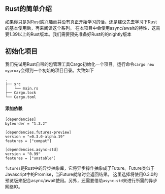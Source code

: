 ## Rust的简单介绍

如果你只是对Rust感兴趣而并没有真正开始学习的话，还是建议先去学习下Rust的基本使用后，再来阅读这个系列。
在本项目中会使用async/await的特性，这需要1.39以上的Rust版本。我们需要预先准备好Rust的的nightly版本

## 初始化项目

我们先试用Rust自带的包管理工具Cargo初始化一个项目。运行命令`cargo new myproxy`会得到一个初始的项目目录。大致如下

```
.
├── src
│   └── main.rs
├── Cargo.lock
└── Cargo.toml
```

#### 添加依赖

```
[dependencies]
byteorder = "1.3.2"

[dependencies.futures-preview]
version = "=0.3.0-alpha.19"
features = ["compat"]

[dependencies.async-std]
version = "0.99"
features = ["unstable"]
```

`futures`是Rust中的异步抽象库，它将异步操作抽象成了Future。Future类似于Javascript中的Promise，当Future就绪时会返回结果。
这里选择将使用0.3.0的预览版来配合async/await使用。另外，还需要借助`async-std`来进行所需的异步网络IO。
